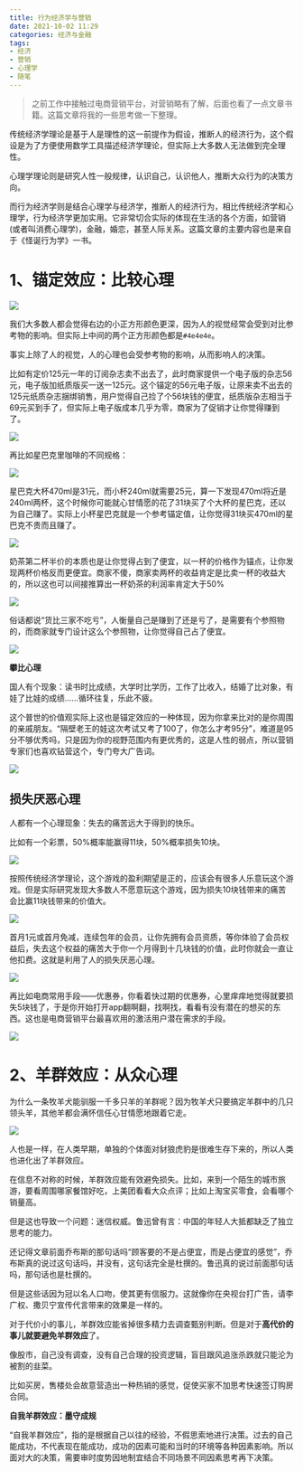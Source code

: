 ```yaml
---
title: 行为经济学与营销
date: 2021-10-02 11:29
categories: 经济与金融
tags: 
- 经济
- 营销
- 心理学
- 随笔
---
```


> 之前工作中接触过电商营销平台，对营销略有了解，后面也看了一点文章书籍。这篇文章将我的一些思考做一下整理。

传统经济学理论是基于人是理性的这一前提作为假设，推断人的经济行为，这个假设是为了方便使用数学工具描述经济学理论，但实际上大多数人无法做到完全理性。

心理学理论则是研究人性一般规律，认识自己，认识他人，推断大众行为的决策方向。

而行为经济学则是结合心理学与经济学，推断人的经济行为，相比传统经济学和心理学，行为经济学更加实用。它非常切合实际的体现在生活的各个方面，如营销(或者叫消费心理学)，金融，婚恋，甚至人际关系。这篇文章的主要内容也是来自于《怪诞行为学》一书。

# 1、锚定效应：比较心理

![](https://p.pstatp.com/origin/pgc-image/4e4e8670b94349138ab0ce589bd78cba)

我们大多数人都会觉得右边的小正方形颜色更深，因为人的视觉经常会受到对比参考物的影响。但实际上中间的两个正方形颜色都是`#4e4e4e`。

事实上除了人的视觉，人的心理也会受参考物的影响，从而影响人的决策。

比如有定价125元一年的订阅杂志卖不出去了，此时商家提供一个电子版的杂志56元，电子版加纸质版买一送一125元。这个锚定的56元电子版，让原来卖不出去的125元纸质杂志捆绑销售，用户觉得自己捡了个56块钱的便宜，纸质版杂志相当于69元买到手了，但实际上电子版成本几乎为零，商家为了促销才让你觉得赚到了。

![](https://p.pstatp.com/origin/pgc-image/4005fb9ae6de45568799ecb0f0c0bc45)

再比如星巴克里咖啡的不同规格：

![](https://p.pstatp.com/origin/pgc-image/b671d61f89a4489487bf148714cfb10e)

星巴克大杯470ml是31元，而小杯240ml就需要25元，算一下发现470ml将近是240ml两杯，这个时候你可能就心甘情愿的花了31块买了个大杯的星巴克，还以为自己赚了。实际上小杯星巴克就是一个参考锚定值，让你觉得31块买470ml的星巴克不贵而且赚了。

![](https://p.pstatp.com/origin/pgc-image/8018d89df9204a64ada71a37069bed03)

奶茶第二杯半价的本质也是让你觉得占到了便宜，以一杯的价格作为锚点，让你发现两杯价格反而更便宜。商家不傻，商家卖两杯的收益肯定是比卖一杯的收益大的，所以这也可以间接推算出一杯奶茶的利润率肯定大于50%

![](https://p.pstatp.com/origin/pgc-image/8b17f69588e047daad782e299b2f0e99)

俗话都说“货比三家不吃亏”，人衡量自己是赚到了还是亏了，是需要有个参照物的，而商家就专门设计这么个参照物，让你觉得自己占了便宜。

![](https://p.pstatp.com/origin/pgc-image/405fbdaba2b34613b684fad0a7e742cc)

**攀比心理**

国人有个现象：读书时比成绩，大学时比学历，工作了比收入，结婚了比对象，有娃了比娃的成绩......循环往复，乐此不疲。

这个普世的价值观实际上这也是锚定效应的一种体现，因为你拿来比对的是你周围的亲戚朋友。“隔壁老王的娃这次考试又考了100了，你怎么才考95分”，难道是95分不够优秀吗，只是因为你的视野范围内有更优秀的，这是人性的弱点，所以营销专家们也喜欢钻营这个，专门夸大广告词。

![](https://p.pstatp.com/origin/pgc-image/b8cc73f8afdd43b0b2ac9d25119ebee8)

## 损失厌恶心理

人都有一个心理现象：失去的痛苦远大于得到的快乐。

比如有一个彩票，50%概率能赢得11块，50%概率损失10块。

![](https://p.pstatp.com/origin/pgc-image/daf5814925b840469db4056707dcd541)

按照传统经济学理论，这个游戏的盈利期望是正的，应该会有很多人乐意玩这个游戏。但是实际研究发现大多数人不愿意玩这个游戏，因为损失10块钱带来的痛苦会比赢11块钱带来的价值大。

![](https://p.pstatp.com/origin/pgc-image/b558d4ba841449b18755ceb9e137eb91)

首月1元或首月免减，连续包年的会员，让你先拥有会员资质，等你体验了会员权益后，失去这个权益的痛苦大于你一个月得到十几块钱的价值，此时你就会一直让他扣费。这就是利用了人的损失厌恶心理。

![](https://p.pstatp.com/origin/pgc-image/be3157ebd9134e6cad11052d1be92177)

再比如电商常用手段——优惠券，你看着快过期的优惠券，心里痒痒地觉得就要损失5块钱了，于是你开始打开app翻啊翻，找啊找，看看有没有潜在的想买的东西。这也是电商营销平台最喜欢用的激活用户潜在需求的手段。

![](https://p.pstatp.com/origin/pgc-image/572756b2e4ab45e8b5e527fa59abd88b)

# 2、羊群效应：从众心理

为什么一条牧羊犬能驯服一千多只羊的羊群呢？因为牧羊犬只要搞定羊群中的几只领头羊，其他羊都会满怀信任心甘情愿地跟着它走。

![](http://picture.youth.cn/qtdb/201709/W020170925525993850417.jpg)

人也是一样，在人类早期，单独的个体面对豺狼虎豹是很难生存下来的，所以人类也进化出了羊群效应。

在信息不对称的时候，羊群效应能有效避免损失。比如，来到一个陌生的城市旅游，要看周围哪家餐馆好吃，上美团看看大众点评；比如上淘宝买零食，会看哪个销量高。

但是这也导致一个问题：迷信权威。鲁迅曾有言：中国的年轻人大抵都缺乏了独立思考的能力。

还记得文章前面乔布斯的那句话吗“顾客要的不是占便宜，而是占便宜的感觉”，乔布斯真的说过这句话吗，并没有，这句话完全是杜撰的。鲁迅真的说过前面那句话吗，那句话也是杜撰的。

但是这些话因为冠以名人口吻，使其更有信服力。这就像你在央视台打广告，请李广权、撒贝宁宣传代言带来的效果是一样的。

对于代价小的事儿，羊群效应能省掉很多精力去调查甄别判断。但是对于**高代价的事儿就要避免羊群效应**了。

像股市，自己没有调查，没有自己合理的投资逻辑，盲目跟风追涨杀跌就只能沦为被割的韭菜。

比如买房，售楼处会故意营造出一种热销的感觉，促使买家不加思考快速签订购房合同。

**自我羊群效应：墨守成规**

“自我羊群效应”，指的是根据自己以往的经验，不假思索地进行决策。过去的自己能成功，不代表现在能成功，成功的因素可能和当时的环境等各种因素影响。所以面对大的决策，需要审时度势因地制宜结合不同场景不同因素思考再下决策。

